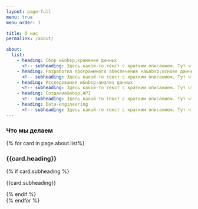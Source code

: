 ```yaml
---
layout: page-full
menu: true
menu_order: 1

title: О нас
permalink: /about/

about:
  list:
    - heading: Сбор и&nbsp;хранение данных
      <!-- subheading: Здесь какой-то текст с кратким описанием. Тут что-то про компанию, здесь ещё что-то, там про данные, здесь про третье, здесь про десятое, и так далее. Ну вы поняли. -->
    - heading: Разработка программного обеспечения на&nbsp;основе данных
      <!-- subheading: Здесь какой-то текст с кратким описанием. Тут что-то про компанию, здесь ещё что-то, там про данные, здесь про третье, здесь про десятое, и так далее. Ну вы поняли. -->
    - heading: Исследования и&nbsp;анализ данных
      <!-- subheading: Здесь какой-то текст с кратким описанием. Тут что-то про компанию, здесь ещё что-то, там про данные, здесь про третье, здесь про десятое, и так далее. Ну вы поняли. -->
    - heading: Создание&nbsp;API
      <!-- subheading: Здесь какой-то текст с кратким описанием. Тут что-то про компанию, здесь ещё что-то, там про данные, здесь про третье, здесь про десятое, и так далее. Ну вы поняли. -->
    - heading: Data-engineering
      <!-- subheading: Здесь какой-то текст с кратким описанием. Тут что-то про компанию, здесь ещё что-то, там про данные, здесь про третье, здесь про десятое, и так далее. Ну вы поняли. -->
---
```


<div class="row justify-content-center">

  <div class="col-8 mb-4">
    <h3>Что мы делаем</h3>
  </div>
  <div class="col-12 pb-4">
    <div class="row">
      {% for card in page.about.list%}
      <div class="col-12 col-sm-6 col-lg-4 pb-4">
        <div class="card text-black h-100">
          <div class="card-body">
            <h3>{{card.heading}}</h3>
            {% if card.subheading %}<p class="mb-0">{{card.subheading}}</p>{% endif %}
          </div>
        </div>
      </div>
      {% endfor %}
    </div>
  </div>


<!--   <div class="col-8 mb-4">
    <p>Здесь какой-то текст с кратким описанием. Тут что-то про компанию, здесь ещё что-то, там про данные, здесь про третье, здесь про десятое, и так далее. Ну вы поняли.</p>
  </div>


  <div class="col-12 mb-4">
    <div class="card-deck text-dark">
      <div class="card p-3">
        <div class="card-body">
          <h3>Разработка ПО</h3>
          <p class="mb-0">Здесь какой-то текст с кратким описанием. Тут что-то про компанию, здесь ещё что-то, там про данные, здесь про третье, здесь про десятое, и так далее. Ну вы поняли.</p>
        </div>
      </div>
      <div class="card p-3">
        <div class="card-body">
          <h3>Разработка ПО</h3>
          <p class="mb-0">Здесь какой-то текст с кратким описанием. Тут что-то про компанию, здесь ещё что-то, там про данные, здесь про третье, здесь про десятое, и так далее. Ну вы поняли.</p>
        </div>
      </div>
      <div class="card p-3">
        <div class="card-body">
          <h3>Разработка ПО</h3>
          <p class="mb-0">Здесь какой-то текст с кратким описанием. Тут что-то про компанию, здесь ещё что-то, там про данные, здесь про третье, здесь про десятое, и так далее. Ну вы поняли.</p>
        </div>
      </div>
    </div>
  </div>

  <div class="col-8 mb-4">
    <h4>Заголовок</h4>
    <p>Здесь какой-то текст с кратким описанием. Тут что-то про компанию, здесь ещё что-то, там про данные, здесь про третье, здесь про десятое, и так далее. Ну вы поняли.</p>
    <p>Здесь какой-то текст с кратким описанием. Тут что-то про компанию, здесь ещё что-то, там про данные, здесь про третье, здесь про десятое, и так далее. Ну вы поняли.</p>
    <h4>Заголовок</h4>
    <p>Здесь какой-то текст с кратким описанием. Тут что-то про компанию, здесь ещё что-то, там про данные, здесь про третье, здесь про десятое, и так далее. Ну вы поняли.</p>
    <p>Здесь какой-то текст с кратким описанием. Тут что-то про компанию, здесь ещё что-то, там про данные, здесь про третье, здесь про десятое, и так далее. Ну вы поняли.</p>
  </div> -->


</div>
